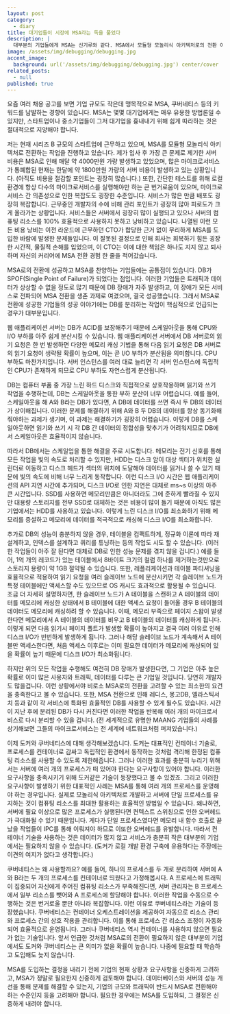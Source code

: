 ```yaml
---
layout: post
category:
  - diary
title: 대기업들이 시장에 MSA라는 독을 풀었다
description: |
  대부분의 기업들에게 MSA는 신기루와 같다. MSA에서 모듈형 모놀리식 아키텍처로의 전환 이유.
image: /assets/img/debugging/debugging.jpg
accent_image:
  background: url('/assets/img/debugging/debugging.jpg') center/cover
related_posts:
  - null
published: true
---
```


요즘 여러 채용 공고를 보면 기업 규모도 작은데 맹목적으로 MSA, 쿠버네티스 등의 키워드를 남발하는 경향이 있습니다. 
MSA는 몇몇 대기업에게는 매우 유용한 방법론일 수 있지만, 스타트업이나 중소기업들이 그저 대기업을 흉내내기 위해 쉽게 따라하는 것은 절대적으로 지양해야 합니다.

저는 현재 시리즈 B 규모의 스타트업에 근무하고 있으며, MSA를 모듈형 모놀리식 아키텍처로 전환하는 작업을 진행하고 있습니다. 
제가 입사 후 가장 큰 문제로 제기한 서버 비용은 MSA로 인해 매달 약 4000만원 가량 발생하고 있었으며, 많은 마이크로서비스가 통폐합된 현재는 한달에 약 1800만원 가량의 서버 비용이 발생하고 있는 상황입니다. (아직도 비용을 절감할 포인트는 굉장히 많습니다.)
또한, 간단한 테스트를 위해 로컬 환경에 항상 다수의 마이크로서비스를 실행해야만 하는 큰 번거로움이 있으며, 마이크로서비스 간 의존성으로 인한 복잡도도 굉장한 수준입니다. 서비스가 많은 만큼 배포도 굉장히 복잡합니다. 
근무중인 개발자의 수에 비해 관리 포인트가 굉장히 많아 피로도가 크게 올라가는 상황입니다.
서비스들은 서버에서 굉장히 많이 실행되고 있으나 서버의 컴퓨팅 리소스를 100% 효율적으로 사용하지 못하고 낭비하고 있습니다.
나열된 이런 모든 비용 낭비는 이전 라운드에 근무하던 CTO가 합당한 근거 없이 무리하게 MSA를 도입한 바람에 발생한 문제들입니다.
이 잘못된 결정으로 인해 회사는 회복하기 힘든 굉장한 시간적, 물질적 손해를 입었으며, 이 CTO는 이에 대한 책임은 하나도 지지 않고 퇴사하며 자신의 커리어에 MSA 전환 경험 한 줄을 적어갔습니다.

MSA로의 전환에 성공하고 MSA를 찬양하는 기업들에는 공통점이 있습니다. 
DB가 SPOF(Single Point of Failure)가 되었다는 점입니다. 
이러한 기업들은 트래픽과 데이터가 상상할 수 없을 정도로 많기 때문에 DB 장애가 자주 발생하고, 이 장애가 모든 서비스로 전파되어 MSA 전환을 생존 과제로 여겼으며, 결국 성공했습니다. 
그래서 MSA로 전환에 성공한 기업들의 성공 이야기에는 DB를 분리하는 작업이 핵심적으로 언급되는 경우가 대부분입니다.

웹 애플리케이션 서버는 DB가 ACID를 보장해주기 때문에 스케일아웃을 통해 CPU와 I/O 부하를 아주 쉽게 분산시킬 수 있습니다. 
웹 애플리케이션 서버에서 DB 서버로의 읽기 요청은 한 번 발생하면 다양한 메모리 캐싱 기법을 통해 다음 읽기 요청은 DB 서버로의 읽기 요청이 생략될 확률이 높으며, 이는 곧 I/O 부하가 분산됨을 의미합니다. 
CPU 부하도 마찬가지입니다. 서버 인스턴스를 여러 대로 늘리면 각 서버 인스턴스에 독립적인 CPU가 존재하게 되므로 CPU 부하도 자연스럽게 분산됩니다.

DB는 컴퓨터 부품 중 가장 느린 하드 디스크와 직접적으로 상호작용하며 읽기와 쓰기 작업을 수행하는데, DB는 스케일아웃을 통한 부하 분산이 너무 어렵습니다. 
예를 들어, 스케일아웃을 해 A와 B라는 DB가 있다면, A DB에 데이터를 쓰면 즉시 두 DB의 데이터가 상이해집니다. 
이러한 문제를 해결하기 위해 A와 B 두 DB의 데이터를 항상 동기화해줘야하는 과제가 생기며, 이 과제는 해결하기가 굉장히 어렵습니다. 
이렇게 DB를 스케일아웃하면 읽기와 쓰기 시 각 DB 간 데이터의 정합성을 맞추기가 어려워지므로 DB에서 스케일아웃은 효율적이지 않습니다.

따라서 DB에서는 스케일업을 통한 해결을 주로 시도합니다. 
메모리는 전기 신호를 통해 모든 작업을 빛의 속도로 처리할 수 있지만, HDD는 디스크 암이 대상 섹터가 위치한 실린더로 이동하고 디스크 헤드가 섹터의 위치에 도달해야 데이터를 읽거나 쓸 수 있기 때문에 빛의 속도에 비해 너무 느리게 동작합니다. 
이런 디스크 I/O 시간은 웹 애플리케이션의 API 지연 시간에 추가되며, 디스크 I/O로 인한 지연은 대체로 ms~s 이상의 아주 큰 시간입니다. 
SSD를 사용하면 메모리만큼은 아니더라도 그에 준하게 빨라질 수 있지만 대용량 스토리지를 전부 SSD로 대체하는 것은 비용이 많이 들기 때문에 아직도 많은 기업에서는 HDD를 사용하고 있습니다. 
이렇게 느린 디스크 I/O를 최소화하기 위해 메모리를 증설하고 메모리에 데이터를 적극적으로 캐싱해 디스크 I/O를 최소화합니다.

추가로 DB의 성능이 충분하지 않을 경우, 테이블을 컴팩트하게, 정규화 이론에 따라 재설계하고, 인덱스를 설계하고 쿼리를 튜닝하는 등의 작업도 시도 할 수 있습니다. (이러한 작업들이 아주 잘 된다면 대체로 DB로 인한 성능 문제를 겪지 않을 겁니다.) 
예를 들어, 1억 개의 레코드가 있는 테이블에서 8바이트 크기의 컬럼 하나를 제거하는것만으로 스토리지 용량이 약 1GB 절약될 수 있습니다. 
또한, 레플리케이션과 테이블 파티셔닝을 효율적으로 적용하여 읽기 요청을 여러 슬레이브 노드에 분산시키면 각 슬레이브 노드가 특정 테이블에만 액세스할 수도 있으므로 OS 캐시도 효과적으로 활용될 수 있습니다. 
조금 더 자세히 설명하자면, 한 슬레이브 노드가 A 테이블을 스캔하고 A 테이블의 데이터를 메모리에 캐싱한 상태에서 B 테이블에 대한 액세스 요청이 들어올 경우 B 테이블의 데이터도 메모리에 캐싱하려 할 수 있습니다. 
이때, 메모리 부족으로 페이지 스왑이 발생한다면 메모리에서 A 테이블의 데이터를 비우고 B 테이블의 데이터를 캐싱하게 됩니다. 
이렇게 되면 다음 읽기시 페이지 폴트가 발생할 확률이 높아지고 결국 여러 이유로 인해 디스크 I/O가 빈번하게 발생하게 됩니다. 
그러나 해당 슬레이브 노드가 계속해서 A 테이블만 액세스한다면, 처음 액세스 이후로는 이미 필요한 데이터가 메모리에 캐싱되어 있을 확률이 높기 때문에 디스크 I/O가 최소화됩니다.

하지만 위의 모든 작업을 수행해도 여전히 DB 장애가 발생한다면, 그 기업은 아주 높은 확률로 이미 많은 사용자와 트래픽, 데이터를 다루는 큰 기업일 것입니다. 당연히 개발자도 많을겁니다. 
이런 상황에서야 비로소 MSA로의 전환을 고려할 수 있는 최소한의 요건을 충족한다고 볼 수 있습니다. 
또한, MSA 전환으로 인해 레디스, 몽고DB, 엘라스틱서치 등과 같이 각 서비스에 특화된 효율적인 DB를 사용할 수 있게 될수도 있습니다. 
시간이 지난 후에 분리된 DB가 다시 커진다면 이러한 작업을 반복해 여러 개의 마이크로서비스로 다시 분리할 수 있을 겁니다. 
(전 세계적으로 유명한 MAANG 기업들의 사례를 상기해보면 그들의 마이크로서비스는 전 세계에 네트워크처럼 퍼져있습니다.)

이제 도커와 쿠버네티스에 대해 생각해보겠습니다. 
도커는 대표적인 컨테이너 기술로, 프로세스를 컨테이너로 감싸고 독립적인 환경에서 동작하는 것처럼 격리해 한정된 컴퓨팅 리소스를 사용할 수 있도록 제한해줍니다. 
그러나 이러한 효과를 충분히 누리기 위해서는 서버에 여러 개의 프로세스가 떠 있어야 한다는 요구사항이 있어야 합니다. 이러한 요구사항을 충족시키기 위해 도커같은 기술이 등장했다고 볼 수 있겠죠. 
그리고 이러한 요구사항이 발생하기 위한 대표적인 사례는 MSA를 통해 여러 개의 프로세스를 운영해야 하는 경우입니다. 
실제로 모놀리식 아키텍처로 개발하고 서버에 단일 프로세스를 유지하는 것이 컴퓨팅 리소스를 최대한 활용하는 효율적인 방법일 수 있습니다. 
왜냐하면, 서버에 필요 이상으로 많은 프로세스가 실행된다면 컨텍스트 스위칭으로 인한 오버헤드가 극대화될 수 있기 때문입니다. 
게다가 단일 프로세스였다면 메모리 내 함수 호출로 끝났을 작업들이 IPC를 통해 이뤄져야 하므로 이또한 오버헤드를 유발합니다. 
따라서 컨테이너 기술을 사용하는 것은 데이터가 많지 않고 서비스가 충분히 작은 대부분의 기업에서는 필요하지 않을 수 있습니다. 
(도커가 로컬 개발 환경 구축에 유용하다는 주장에는 이견의 여지가 없다고 생각합니다.)

쿠버네티스는 왜 사용할까요? 
예를 들어, 하나의 프로세스를 두 개로 분리하여 서버에 A와 B라는 두 개의 프로세스를 컨테이너로 띄웠다고 가정해봅시다. 
A 프로세스에 트래픽이 집중되어 자신에게 주어진 컴퓨팅 리소스가 부족해진다면, 서버 관리자는 B 프로세스에서 일부 리소스를 뺏어와 A 프로세스에 할당해야 합니다. 
이러한 작업을 수동으로 수행하는 것은 번거로울 뿐만 아니라 복잡합니다. 
이런 이유로 쿠버네티스라는 기술이 등장했습니다. 
쿠버네티스는 컨테이너 오케스트레이션을 제공하여 자동으로 리소스 관리와 프로세스 간의 상호 작용을 관리합니다. 
이를 통해 프로세스 간 리소스 조정이 자동화되어 효율적으로 운영됩니다. 
그러나 쿠버네티스 역시 컨테이너를 사용하지 않으면 필요가 없는 기술입니다. 
앞서 언급한 것처럼 MSA로의 전환이 필요하지 않은 대부분의 기업에서도 도커와 쿠버네티스는 큰 의미가 없을 확률이 높습니다. 
나중에 필요할 때 학습하고 도입해도 늦지 않습니다.

MSA를 도입하는 결정을 내리기 전에 기업의 현재 상황과 요구사항을 신중하게 고려하고, MSA가 정말로 필요한지 신중하게 검토해야 합니다. 
데이터베이스와 서버의 성능 개선을 통해 문제를 해결할 수 있는지, 기업의 규모와 트래픽이 반드시 MSA로 전환해야 하는 수준인지 등을 고려해야 합니다. 
필요한 경우에는 MSA를 도입하되, 그 결정은 신중하게 내려야 합니다.
